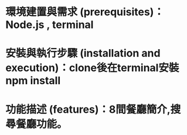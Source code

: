 # 環境建置與需求 (prerequisites)：Node.js , terminal

# 安裝與執行步驟 (installation and execution)：clone後在terminal安裝 npm install 

# 功能描述 (features)：8間餐廳簡介,搜尋餐廳功能。